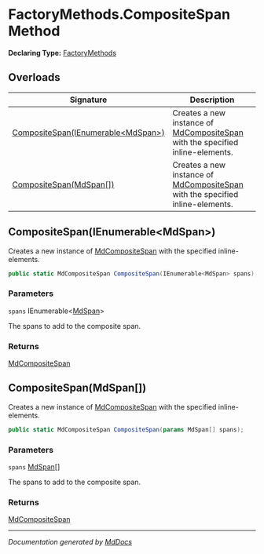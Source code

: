 ﻿# FactoryMethods.CompositeSpan Method

**Declaring Type:** [FactoryMethods](../index.md)

## Overloads

| Signature                                                               | Description                                                                                                      |
| ----------------------------------------------------------------------- | ---------------------------------------------------------------------------------------------------------------- |
| [CompositeSpan(IEnumerable\<MdSpan\>)](#compositespanienumerablemdspan) | Creates a new instance of [MdCompositeSpan](../../MdCompositeSpan/index.md) with the specified inline\-elements. |
| [CompositeSpan(MdSpan\[\])](#compositespanmdspan)                       | Creates a new instance of [MdCompositeSpan](../../MdCompositeSpan/index.md) with the specified inline\-elements. |

## CompositeSpan(IEnumerable\<MdSpan\>)

Creates a new instance of [MdCompositeSpan](../../MdCompositeSpan/index.md) with the specified inline\-elements.

```csharp
public static MdCompositeSpan CompositeSpan(IEnumerable<MdSpan> spans);
```

### Parameters

`spans`  IEnumerable\<[MdSpan](../../MdSpan/index.md)\>

The spans to add to the composite span.

### Returns

[MdCompositeSpan](../../MdCompositeSpan/index.md)

## CompositeSpan(MdSpan\[\])

Creates a new instance of [MdCompositeSpan](../../MdCompositeSpan/index.md) with the specified inline\-elements.

```csharp
public static MdCompositeSpan CompositeSpan(params MdSpan[] spans);
```

### Parameters

`spans`  [MdSpan](../../MdSpan/index.md)\[\]

The spans to add to the composite span.

### Returns

[MdCompositeSpan](../../MdCompositeSpan/index.md)

___

*Documentation generated by [MdDocs](https://github.com/ap0llo/mddocs)*
